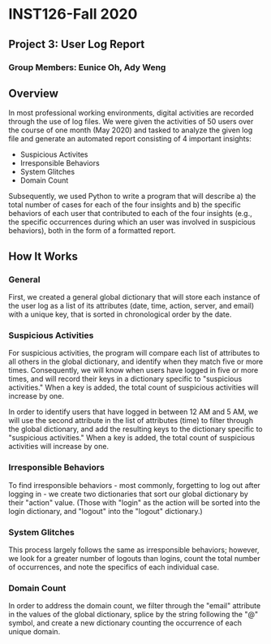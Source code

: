 # INST126-Fall 2020
## Project 3: User Log Report
### Group Members: Eunice Oh, Ady Weng

## Overview
In most professional working environments, digital activities are recorded through the use of log files.
We were given the activities of 50 users over the course of one month (May 2020) and tasked to analyze the
given log file and generate an automated report consisting of 4 important insights:
- Suspicious Activites
- Irresponsible Behaviors
- System Glitches
- Domain Count

Subsequently, we used Python to write a program that will describe a) the total number of cases for each of the four insights and b) the specific behaviors of each user that contributed to each of the four insights (e.g., the specific occurrences during which an user was involved in suspicious behaviors), both in the form of a formatted report.

## How It Works

### General
First, we created a general global dictionary that will store each instance of the user log as a list of its attributes (date, time, action, server, and email) with a unique key, that is sorted in chronological order by the date.

### Suspicious Activities
For suspicious activities, the program will compare each list of attributes to all others in the global dictionary, and identify when they match five or more times. Consequently, we will know when users have logged in five or more times, and will record their keys in a dictionary specific to "suspicious activities." When a key is added, the total count of suspicious activities will increase by one.

In order to identify users that have logged in between 12 AM and 5 AM, we will use the second attribute in the list of attributes (time) to filter through the global dictionary, and add the resulting keys to the dictionary specific to "suspicious activities." When a key is added, the total count of suspicious activities will increase by one.

### Irresponsible Behaviors
To find irresponsible behaviors - most commonly, forgetting to log out after logging in - we create two dictionaries that sort our global dictionary by their "action" value. (Those with "login" as the action will be sorted into the login dictionary, and "logout" into the "logout" dictionary.) 

### System Glitches
This process largely follows the same as irresponsible behaviors; however, we look for a greater number of logouts than logins, count the total number of occurrences, and note the specifics of each individual case.

### Domain Count 
In order to address the domain count, we filter through the "email" attribute in the values of the global dictionary, splice by the string following the "@" symbol, and create a new dictionary counting the occurrence of each unique domain. 
